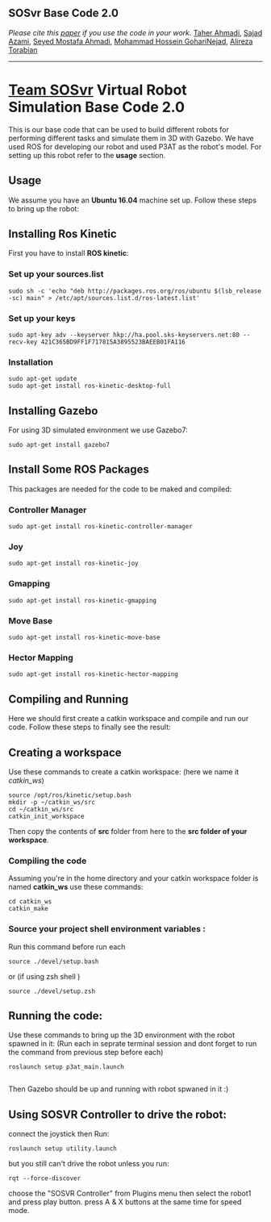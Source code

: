 SOSvr Base Code 2.0
---  

*Please cite this [paper](https://pdfwww.gakkai-web.net/gakkai/inter/robocup2017symposium/contents/html/TDPs/rescue_sim_VRC/TDP-SOSVR-2017-final.pdf) if you use the code in your work.*
[Taher Ahmadi](https://ceit.aut.ac.ir/~taher), [Sajad Azami](https://ceit.aut.ac.ir/~azami), [Seyed Mostafa Ahmadi](https://ceit.aut.ac.ir/~9431053), [Mohammad Hossein GohariNejad](https://ceit.aut.ac.ir/~9431019), [Alireza Torabian](https://ceit.aut.ac.ir/~9431032)


---
# [Team SOSvr](https://sosvr.github.io) Virtual Robot Simulation Base Code 2.0

This is our base code that can be used to build different robots for performing different tasks and simulate them in 3D with Gazebo. We have used ROS for developing our robot and used P3AT as the robot's model.
For setting up this robot refer to the **usage** section.

## Usage
We assume you have an **Ubuntu 16.04** machine set up. Follow these steps to bring up the robot: 

## Installing Ros Kinetic
First you have to install **ROS kinetic**:

### Set up your sources.list
```
sudo sh -c 'echo "deb http://packages.ros.org/ros/ubuntu $(lsb_release -sc) main" > /etc/apt/sources.list.d/ros-latest.list'
```
### Set up your keys
```
sudo apt-key adv --keyserver hkp://ha.pool.sks-keyservers.net:80 --recv-key 421C365BD9FF1F717815A3895523BAEEB01FA116
```
### Installation
```
sudo apt-get update
sudo apt-get install ros-kinetic-desktop-full
```
## Installing Gazebo
For using 3D simulated environment we use Gazebo7:
```
sudo apt-get install gazebo7
``` 
## Install Some ROS Packages
This packages are needed for the code to be maked and compiled:
### Controller Manager
```
sudo apt-get install ros-kinetic-controller-manager 
```
### Joy
```
sudo apt-get install ros-kinetic-joy
```
### Gmapping
```
sudo apt-get install ros-kinetic-gmapping
```
### Move Base
```
sudo apt-get install ros-kinetic-move-base
```
### Hector Mapping
```
sudo apt-get install ros-kinetic-hector-mapping
```
## Compiling and Running
Here we should first create a catkin workspace and compile and run our code. Follow these steps to finally see the result:

## Creating a workspace
Use these commands to create a catkin workspace: (here we name it *catkin_ws*)  
```
source /opt/ros/kinetic/setup.bash
mkdir -p ~/catkin_ws/src
cd ~/catkin_ws/src
catkin_init_workspace
```
Then copy the contents of **src** folder from here to the **src folder of your workspace**.

### Compiling the code
Assuming you're in the home directory and your catkin workspace folder is named **catkin_ws** use these commands:
```
cd catkin_ws
catkin_make
``` 
### Source your project shell environment variables :
Run this command before run each 
```
source ./devel/setup.bash
```
or (if using zsh shell )
```
source ./devel/setup.zsh
```


## Running the code:
Use these commands to bring up the 3D environment with the robot spawned in it:
(Run each in seprate terminal session and dont forget to run the command from previous step before each)
```
roslaunch setup p3at_main.launch


```
Then Gazebo should be up and running with robot spwaned in it :)

## Using SOSVR Controller to drive the robot:
connect the joystick then Run:
```
roslaunch setup utility.launch
```
but you still can't drive the robot unless you run:
```
rqt --force-discover
```
choose the "SOSVR Controller" from Plugins menu then select the robot1 and press play button.
press A & X buttons at the same time for speed mode.




